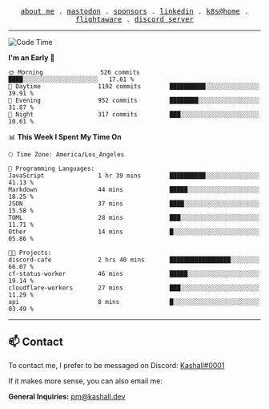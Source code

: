 <p align="center">
  <samp>
    <a href="https://jordanjones.org/">about me</a> .
    <a href="https://mastodon.social/@kashall">mastodon</a> .
    <a href="https://github.com/sponsors/kashalls">sponsors</a> .
    <a href="https://linkedin.com/in/jordpjones">linkedin</a> .
    <a href="https://github.com/kashalls/home-cluster">k8s@home</a> .
    <a href="https://flightaware.com/adsb/stats/user/kashalls">flightaware</a> .
    <a href="https://discord.gg/ctgrp8k">discord server</a>
  </samp>
</p>

---

<!--START_SECTION:waka-->
![Code Time](http://img.shields.io/badge/Code%20Time-1%2C270%20hrs%2031%20mins-blue)

**I'm an Early 🐤** 

```text
🌞 Morning                526 commits         ████░░░░░░░░░░░░░░░░░░░░░   17.61 % 
🌆 Daytime                1192 commits        ██████████░░░░░░░░░░░░░░░   39.91 % 
🌃 Evening                952 commits         ████████░░░░░░░░░░░░░░░░░   31.87 % 
🌙 Night                  317 commits         ███░░░░░░░░░░░░░░░░░░░░░░   10.61 % 
```


📊 **This Week I Spent My Time On** 

```text
🕑︎ Time Zone: America/Los_Angeles

💬 Programming Languages: 
JavaScript               1 hr 39 mins        ██████████░░░░░░░░░░░░░░░   41.13 % 
Markdown                 44 mins             █████░░░░░░░░░░░░░░░░░░░░   18.25 % 
JSON                     37 mins             ████░░░░░░░░░░░░░░░░░░░░░   15.58 % 
TOML                     28 mins             ███░░░░░░░░░░░░░░░░░░░░░░   11.71 % 
Other                    14 mins             █░░░░░░░░░░░░░░░░░░░░░░░░   05.86 % 

🐱‍💻 Projects: 
discord-cafe             2 hrs 40 mins       █████████████████░░░░░░░░   66.07 % 
cf-status-worker         46 mins             █████░░░░░░░░░░░░░░░░░░░░   19.14 % 
cloudflare-workers       27 mins             ███░░░░░░░░░░░░░░░░░░░░░░   11.29 % 
api                      8 mins              █░░░░░░░░░░░░░░░░░░░░░░░░   03.49 % 
```


<!--END_SECTION:waka-->

---

## 📫 Contact

To contact me, I prefer to be messaged on Discord:  [Kashall#0001](https://discord.com/users/201077739589992448)

If it makes more sense, you can also email me:

**General Inquiries:** pm@kashall.dev  
